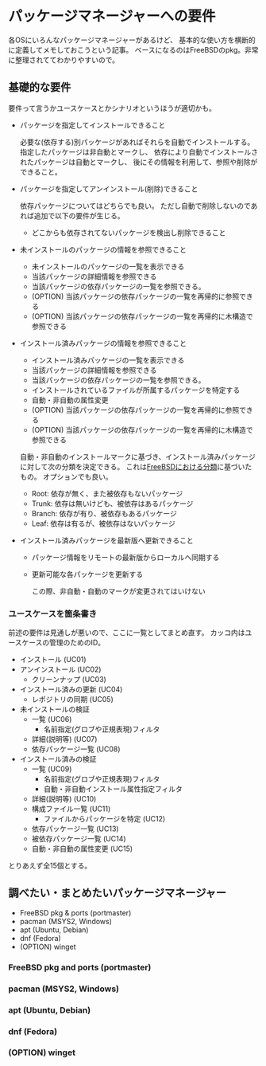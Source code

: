 # パッケージマネージャーへの要件

各OSにいろんなパッケージマネージャーがあるけど、
基本的な使い方を横断的に定義してメモしておこうという記事。
ベースになるのはFreeBSDのpkg。非常に整理されててわかりやすいので。

## 基礎的な要件

要件って言うかユースケースとかシナリオというほうが適切かも。

*   パッケージを指定してインストールできること

    必要な(依存する)別パッケージがあればそれらを自動でインストールする。
    指定したパッケージは非自動とマークし、
    依存により自動でインストールされたパッケージは自動とマークし、
    後にその情報を利用して、参照や削除ができること。

*   パッケージを指定してアンインストール(削除)できること

    依存パッケージについてはどちらでも良い。
    ただし自動で削除しないのであれば追加で以下の要件が生じる。

    *   どこからも依存されてないパッケージを検出し削除できること

*   未インストールのパッケージの情報を参照できること

    * 未インストールのパッケージの一覧を表示できる
    * 当該パッケージの詳細情報を参照できる
    * 当該パッケージの依存パッケージの一覧を参照できる。
    * (OPTION) 当該パッケージの依存パッケージの一覧を再帰的に参照できる
    * (OPTION) 当該パッケージの依存パッケージの一覧を再帰的に木構造で参照できる

*   インストール済みパッケージの情報を参照できること

    *   インストール済みパッケージの一覧を表示できる
    *   当該パッケージの詳細情報を参照できる
    *   当該パッケージの依存パッケージの一覧を参照できる。
    *   インストールされているファイルが所属するパッケージを特定する
    *   自動・非自動の属性変更
    *   (OPTION) 当該パッケージの依存パッケージの一覧を再帰的に参照できる
    *   (OPTION) 当該パッケージの依存パッケージの一覧を再帰的に木構造で参照できる

    自動・非自動のインストールマークに基づき、インストール済みパッケージに対して次の分類を決定できる。
    これは[FreeBSDにおける分類](https://docs.freebsd.org/en/books/handbook/ports/#portmaster)に基づいたもの。
    オプションでも良い。

    *   Root: 依存が無く、また被依存もないパッケージ
    *   Trunk: 依存は無いけども、被依存はあるパッケージ
    *   Branch: 依存が有り、被依存もあるパッケージ
    *   Leaf: 依存は有るが、被依存はないパッケージ

*   インストール済みパッケージを最新版へ更新できること

    *   パッケージ情報をリモートの最新版からローカルへ同期する
    *   更新可能な各パッケージを更新する

        この際、非自動・自動のマークが変更されてはいけない

### ユースケースを箇条書き

前述の要件は見通しが悪いので、ここに一覧としてまとめ直す。 
カッコ内はユースケースの管理のためのID。

*   インストール (UC01)
*   アンインストール (UC02)
    *   クリーンナップ (UC03)
*   インストール済みの更新 (UC04)
    *   レポジトリの同期 (UC05)
*   未インストールの検証
    *   一覧 (UC06)
        *   名前指定(グロブや正規表現)フィルタ
    *   詳細(説明等) (UC07)
    *   依存パッケージ一覧 (UC08)
*   インストール済みの検証
    *   一覧 (UC09)
        *   名前指定(グロブや正規表現)フィルタ
        *   自動・非自動インストール属性指定フィルタ
    *   詳細(説明等) (UC10)
    *   構成ファイル一覧 (UC11)
        *   ファイルからパッケージを特定 (UC12)
    *   依存パッケージ一覧 (UC13)
    *   被依存パッケージ一覧 (UC14)
    *   自動・非自動の属性変更 (UC15)

とりあえず全15個とする。

## 調べたい・まとめたいパッケージマネージャー

*   FreeBSD pkg & ports (portmaster)
*   pacman (MSYS2, Windows)
*   apt (Ubuntu, Debian)
*   dnf (Fedora)
*   (OPTION) winget

### FreeBSD pkg and ports (portmaster)

### pacman (MSYS2, Windows)

### apt (Ubuntu, Debian)

### dnf (Fedora)

### (OPTION) winget
